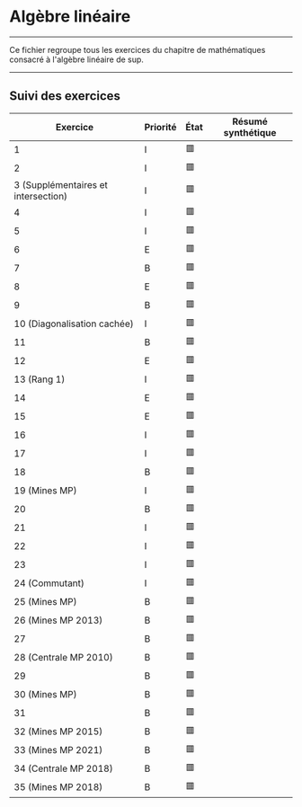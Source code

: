# Algèbre linéaire

---

Ce fichier regroupe tous les exercices du chapitre de mathématiques consacré à l'algèbre linéaire de sup.

---

## Suivi des exercices

| Exercice                   | Priorité | État | Résumé synthétique |
|----------------------------|----------|------|---------------------|
| 1                          | I        | 🟥   |                     |
| 2                          | I        | 🟥   |                     |
| 3 (Supplémentaires et intersection)     | I        | 🟥   |                     |
| 4                          | I        | 🟥   |                     |
| 5                          | I        | 🟥   |                     |
| 6                          | E        | 🟥   |                     |
| 7                          | B        | 🟥   |                     |
| 8                          | E        | 🟥   |                     |
| 9                          | B        | 🟥   |                     |
| 10 (Diagonalisation cachée)| I        | 🟥   |                     |
| 11                         | B        | 🟥   |                     |
| 12                         | E        | 🟥   |                     |
| 13 (Rang 1)                | I        | 🟥   |                     |
| 14                         | E        | 🟥   |                     |
| 15                         | E        | 🟥   |                     |
| 16                         | I        | 🟥   |                     |
| 17                         | I        | 🟥   |                     |
| 18                         | B        | 🟥   |                     |
| 19 (Mines MP)              | I        | 🟥   |                     |
| 20                         | B        | 🟥   |                     |
| 21                         | I        | 🟥   |                     |
| 22                         | I        | 🟥   |                     |
| 23                         | I        | 🟥   |                     |
| 24 (Commutant)             | I        | 🟥   |                     |
| 25 (Mines MP)              | B        | 🟥   |                     |
| 26 (Mines MP 2013)         | B        | 🟥   |                     |
| 27                         | B        | 🟥   |                     |
| 28 (Centrale MP 2010)      | B        | 🟥   |                     |
| 29                         | B        | 🟥   |                     |
| 30 (Mines MP)              | B        | 🟥   |                     |
| 31                         | B        | 🟥   |                     |
| 32 (Mines MP 2015)         | B        | 🟥   |                     |
| 33 (Mines MP 2021)         | B        | 🟥   |                     |
| 34 (Centrale MP 2018)      | B        | 🟥   |                     |
| 35 (Mines MP 2018)         | B        | 🟥   |                     |
